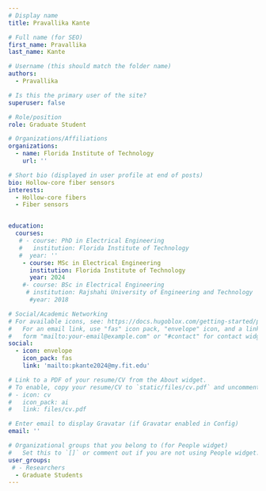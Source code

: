 ```yaml
---
# Display name
title: Pravallika Kante

# Full name (for SEO)
first_name: Pravallika
last_name: Kante

# Username (this should match the folder name)
authors:
  - Pravallika

# Is this the primary user of the site?
superuser: false

# Role/position
role: Graduate Student

# Organizations/Affiliations
organizations:
  - name: Florida Institute of Technology
    url: ''

# Short bio (displayed in user profile at end of posts)
bio: Hollow-core fiber sensors
interests:
  - Hollow-core fibers
  - Fiber sensors


education:
  courses:
   # - course: PhD in Electrical Engineering
   #   institution: Florida Institute of Technology
   #  year: ''
    - course: MSc in Electrical Engineering
      institution: Florida Institute of Technology
      year: 2024
    #- course: BSc in Electrical Engineering
     # institution: Rajshahi University of Engineering and Technology
      #year: 2018

# Social/Academic Networking
# For available icons, see: https://docs.hugoblox.com/getting-started/page-builder/#icons
#   For an email link, use "fas" icon pack, "envelope" icon, and a link in the
#   form "mailto:your-email@example.com" or "#contact" for contact widget.
social:
  - icon: envelope
    icon_pack: fas
    link: 'mailto:pkante2024@my.fit.edu'

# Link to a PDF of your resume/CV from the About widget.
# To enable, copy your resume/CV to `static/files/cv.pdf` and uncomment the lines below.
# - icon: cv
#   icon_pack: ai
#   link: files/cv.pdf

# Enter email to display Gravatar (if Gravatar enabled in Config)
email: ''

# Organizational groups that you belong to (for People widget)
#   Set this to `[]` or comment out if you are not using People widget.
user_groups:
 # - Researchers
  - Graduate Students
---
```





